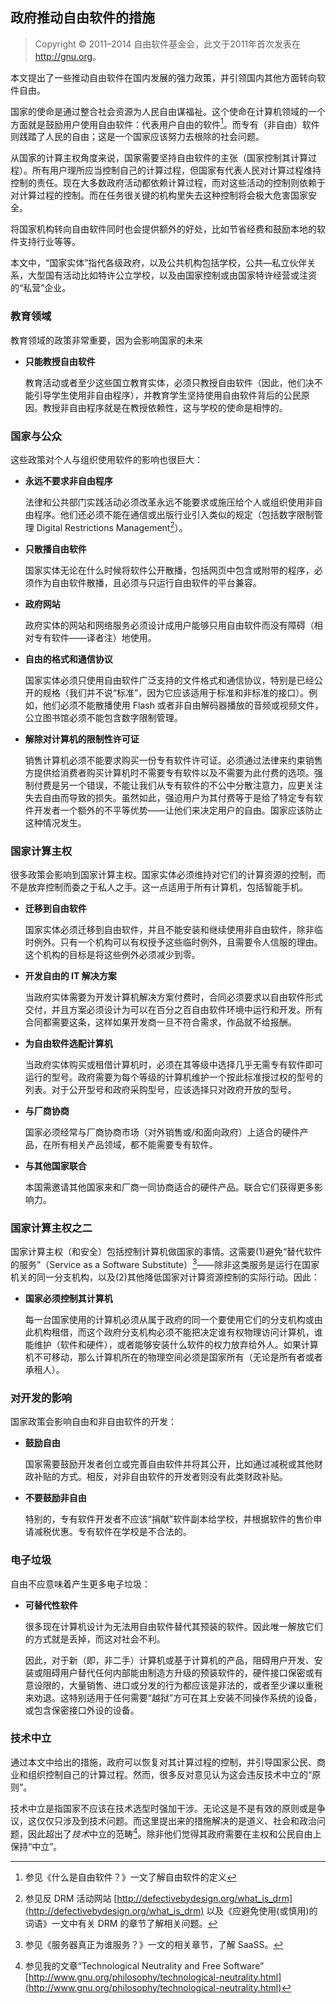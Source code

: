 ## 政府推动自由软件的措施

> Copyright © 2011–2014 自由软件基金会，此文于2011年首次发表在 <http://gnu.org>。

本文提出了一些推动自由软件在国内发展的强力政策，并引领国内其他方面转向软件自由。

国家的使命是通过整合社会资源为人民自由谋福祉。这个使命在计算机领域的一个方面就是鼓励用户使用自由软件：代表用户自由的软件[^gov-1]。而专有（非自由）软件则践踏了人民的自由；这是一个国家应该努力去根除的社会问题。

从国家的计算主权角度来说，国家需要坚持自由软件的主张（国家控制其计算过程）。所有用户理所应当控制自己的计算过程，但国家有代表人民对计算过程维持控制的责任。现在大多数政府活动都依赖计算过程，而对这些活动的控制则依赖于对计算过程的控制。而在任务很关键的机构里失去这种控制将会极大危害国家安全。

将国家机构转向自由软件同时也会提供额外的好处，比如节省经费和鼓励本地的软件支持行业等等。

本文中，“国家实体”指代各级政府，以及公共机构包括学校，公共—私立伙伴关系，大型国有活动比如特许公立学校，以及由国家控制或由国家特许经营或注资的“私营”企业。

### 教育领域

教育领域的政策非常重要，因为会影响国家的未来

- **只能教授自由软件**

  教育活动或者至少这些国立教育实体，必须只教授自由软件（因此，他们决不能引导学生使用非自由程序），并教育学生坚持使用自由软件背后的公民原因。教授非自由程序就是在教授依赖性，这与学校的使命是相悖的。

### 国家与公众

这些政策对个人与组织使用软件的影响也很巨大：

- **永远不要求非自由程序**

  法律和公共部门实践活动必须改革永远不能要求或施压给个人或组织使用非自由程序。他们还必须不能在通信或出版行业引入类似的规定（包括数字限制管理 Digital Restrictions Management[^gov-2]）。

- **只散播自由软件**

  国家实体无论在什么时候将软件公开散播，包括网页中包含或附带的程序，必须作为自由软件散播，且必须与只运行自由软件的平台兼容。

- **政府网站**

  政府实体的网站和网络服务必须设计成用户能够只用自由软件而没有障碍（相对专有软件——译者注）地使用。

- **自由的格式和通信协议**

  国家实体必须只使用自由软件广泛支持的文件格式和通信协议，特别是已经公开的规格（我们并不说“标准”，因为它应该适用于标准和非标准的接口）。例如，他们必须不能散播使用 Flash 或者非自由解码器播放的音频或视频文件，公立图书馆必须不能包含数字限制管理。

- **解除对计算机的限制性许可证**

  销售计算机必须不能要求购买一份专有软件许可证。必须通过法律来约束销售方提供给消费者购买计算机时不需要专有软件以及不需要为此付费的选项。强制付费是另一个错误，不能让我们从专有软件的不公中分散注意力，应更关注失去自由而导致的损失。虽然如此，强迫用户为其付费等于是给了特定专有软件开发者一个额外的不平等优势——让他们来决定用户的自由。国家应该防止这种情况发生。

### 国家计算主权

很多政策会影响到国家计算主权。国家实体必须维持对它们的计算资源的控制，而不是放弃控制而委之于私人之手。这一点适用于所有计算机，包括智能手机。

- **迁移到自由软件**

  国家实体必须迁移到自由软件，并且不能安装和继续使用非自由软件，除非临时例外。只有一个机构可以有权授予这些临时例外，且需要令人信服的理由。这个机构的目标是将这些例外必须减少到零。

- **开发自由的 IT 解决方案**

  当政府实体需要为开发计算机解决方案付费时，合同必须要求以自由软件形式交付，并且方案必须设计为可以在百分之百自由软件环境中运行和开发。所有合同都需要这条，这样如果开发商一旦不符合需求，作品就不给报酬。

- **为自由软件选配计算机**

  当政府实体购买或租借计算机时，必须在其等级中选择几乎无需专有软件即可运行的型号。政府需要为每个等级的计算机维护一个按此标准授过权的型号的列表。对于公开型号和政府采购型号，应该选择只对政府开放的型号。

- **与厂商协商**

  国家必须经常与厂商协商市场（对外销售或/和面向政府）上适合的硬件产品，在所有相关产品领域，都不能需要专有软件。

- **与其他国家联合**

  本国需邀请其他国家来和厂商一同协商适合的硬件产品。联合它们获得更多影响力。

### 国家计算主权之二

国家计算主权（和安全）包括控制计算机做国家的事情。这需要(1)避免“替代软件的服务”（Service as a Software Substitute）[^gov-3]——除非这类服务是运行在国家机关的同一分支机构，以及(2)其他降低国家对计算资源控制的实际行动。因此：

- **国家必须控制其计算机**

  每一台国家使用的计算机必须从属于政府的同一个要使用它们的分支机构或由此机构租借，而这个政府分支机构必须不能把决定谁有权物理访问计算机，谁能维护（软件和硬件），或者能够安装什么软件的权力放弃给外人。如果计算机不可移动，那么计算机所在的物理空间必须是国家所有（无论是所有者或者承租人）。

### 对开发的影响

国家政策会影响自由和非自由软件的开发：

- **鼓励自由**

  国家需要鼓励开发者创立或完善自由软件并将其公开，比如通过减税或其他财政补贴的方式。相反，对非自由软件的开发者则没有此类财政补贴。

- **不要鼓励非自由**

  特别的，专有软件开发者不应该“捐献”软件副本给学校，并根据软件的售价申请减税优惠。专有软件在学校是不合法的。

### 电子垃圾

自由不应意味着产生更多电子垃圾：

- **可替代性软件**

  很多现在计算机设计为无法用自由软件替代其预装的软件。因此唯一解放它们的方式就是丢掉，而这对社会不利。

  因此，对于新（即，非二手）计算机或基于计算机的产品，阻碍用户开发、安装或阻碍用户替代任何内部能由制造方升级的预装软件的，硬件接口保密或有意设限的，大量销售、进口或分发的行为都应该是非法的，或者至少课以重税来劝退。这特别适用于任何需要“越狱”方可在其上安装不同操作系统的设备，或包含保密接口外设的设备。

### 技术中立

通过本文中给出的措施，政府可以恢复对其计算过程的控制，并引导国家公民、商业和组织控制自己的计算过程。然而，很多反对意见认为这会违反技术中立的“原则”。

技术中立是指国家不应该在技术选型时强加干涉。无论这是不是有效的原则或是争议，这仅仅只涉及到技术问题。而这里提出来的措施解决的是道义、社会和政治问题，因此超出了*技术*中立的范畴[^gov-4]。除非他们觉得其政府需要在主权和公民自由上保持“中立”。

[^gov-1]: 参见《什么是自由软件？》一文了解自由软件的定义

[^gov-2]: 参见反 DRM 活动网站 [http://defectivebydesign.org/what_is_drm](http://defectivebydesign.org/what_is_drm) 以及《应避免使用(或慎用)的词语》一文中有关 DRM 的章节了解相关问题。

[^gov-3]: 参见《服务器真正为谁服务？》一文的相关章节，了解 SaaSS。

[^gov-4]: 参见我的文章“Technological Neutrality and Free Software” [http://www.gnu.org/philosophy/technological-neutrality.html](http://www.gnu.org/philosophy/technological-neutrality.html)
